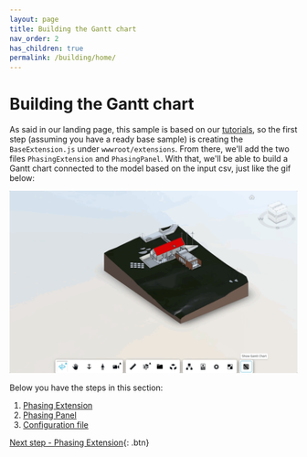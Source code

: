 ```yaml
---
layout: page
title: Building the Gantt chart
nav_order: 2
has_children: true
permalink: /building/home/
---
```


# Building the Gantt chart

As said in our landing page, this sample is based on our [tutorials](https://forge-tutorials.autodesk.io), so the first step (assuming you have a ready base sample) is creating the `BaseExtension.js` under `wwwroot/extensions`. From there, we'll add the two files `PhasingExtension` and `PhasingPanel`. With that, we'll be able to build a Gantt chart connected to the model based on the input csv, just like the gif below:

![First Step Result](../../assets/images/stepone.gif)

Below you have the steps in this section:

1. [Phasing Extension](/building/phasingextension/)
1. [Phasing Panel](/building/phasingpanel/)
1. [Configuration file](/building/configuration/)

[Next step - Phasing Extension](/building/phasingextension/){: .btn}
